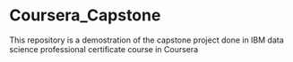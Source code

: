 # Coursera_Capstone
This repository is a demostration of the capstone project done in IBM data science professional certificate course in Coursera
